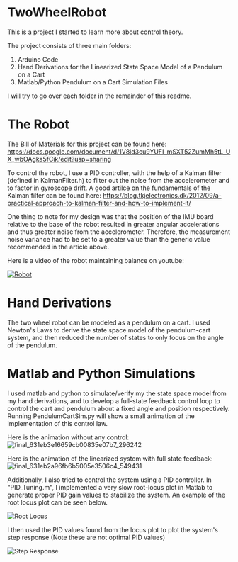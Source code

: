 # TwoWheelRobot

This is a project I started to learn more about control theory. 

The project consists of three main folders:
1) Arduino Code
2) Hand Derivations for the Linearized State Space Model of a Pendulum on a Cart
3) Matlab/Python Pendulum on a Cart Simulation Files

I will try to go over each folder in the remainder of this readme.

# The Robot

The Bill of Materials for this project can be found here: https://docs.google.com/document/d/1V8id3cu9YUFI_mSXT52ZumMh5tL_UX_wbOAgka5fCik/edit?usp=sharing

To control the robot, I use a PID controller, with the help of a Kalman filter (defined in KalmanFilter.h) to filter out the noise from the accelerometer and to factor in gyroscope drift. A good artilce on the fundamentals of the Kalman filter can be found here: https://blog.tkjelectronics.dk/2012/09/a-practical-approach-to-kalman-filter-and-how-to-implement-it/

One thing to note for my design was that the position of the IMU board relative to the base of the robot resulted in greater angular accelerations and thus greater noise from the accelerometer. Therefore, the measurement noise variance had to be set to a greater value than the generic value recommended in the article above. 

Here is a video of the robot maintaining balance on youtube: 

[![Robot](https://user-images.githubusercontent.com/56266904/192440144-565a7b4c-8bcb-4bce-8606-3520d222bb25.PNG)](https://www.youtube.com/shorts/AJx97sAAVso)

# Hand Derivations

The two wheel robot can be modeled as a pendulum on a cart. I used Newton's Laws to derive the state space model of the pendulum-cart system, and then reduced the number of states to only focus on the angle of the pendulum.

# Matlab and Python Simulations

I used matlab and python to simulate/verify my the state space model from my hand derivations, and to develop a full-state feedback control loop to control the cart and pendulum about a fixed angle and position respectively. Running PendulumCartSim.py will show a small animation of the implementation of this control law.

Here is the animation without any control:
![final_631eb3e16659cb00835e07b7_296242](https://user-images.githubusercontent.com/56266904/189573809-808b3170-8c6b-4a50-8f01-f93935982ef1.gif)

Here is the animation of the linearized system with full state feedback:
![final_631eb2a96fb6b5005e3506c4_549431](https://user-images.githubusercontent.com/56266904/189573871-6fa7416a-b05d-4d48-8bf4-04387191e27d.gif)

Additionally, I also tried to control the system using a PID controller. In "PID_Tuning.m", I implemented a very slow root-locus plot in Matlab to generate proper PID gain values to stabilize the system. An example of the root locus plot can be seen below.

![Root Locus](https://user-images.githubusercontent.com/56266904/193131380-6aaf6019-71dd-4641-b3de-32287012b90b.png)

I then used the PID values found from the locus plot to plot the system's step response (Note these are not optimal PID values)

![Step Response](https://user-images.githubusercontent.com/56266904/193131499-19a54724-9446-4e4c-9113-1089725a0c2e.png)



